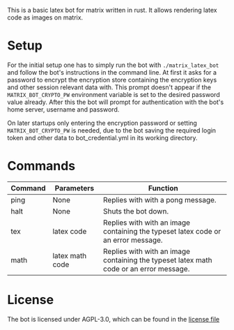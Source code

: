 This is a basic latex bot for matrix written in rust. It allows rendering latex code as images on matrix.

# Setup
For the initial setup one has to simply run the bot with `./matrix_latex_bot` and follow the bot's instructions in the command line. 
At first it asks for a password to encrypt the encryption store containing the encryption keys and other session relevant data with.
This prompt doesn't appear if the `MATRIX_BOT_CRYPTO_PW` environment variable is set to the desired password value already.
After this the bot will prompt for authentication with the bot's home server, username and password.

On later startups only entering the encryption password or setting `MATRIX_BOT_CRYPTO_PW` is needed, due to the bot saving the required login token and 
other data to bot_credential.yml in its working directory.

# Commands

| Command | Parameters| Function
|---|---|---
| ping | None | Replies with with a pong message.
| halt | None | Shuts the bot down.
| tex  | latex code | Replies with with an image containing the typeset latex code or an error message.
| math | latex math code | Replies with with an image containing the typeset latex math code or an error message.

# License
The bot is licensed under AGPL-3.0, which can be found in the [license file](./LICENSE)
